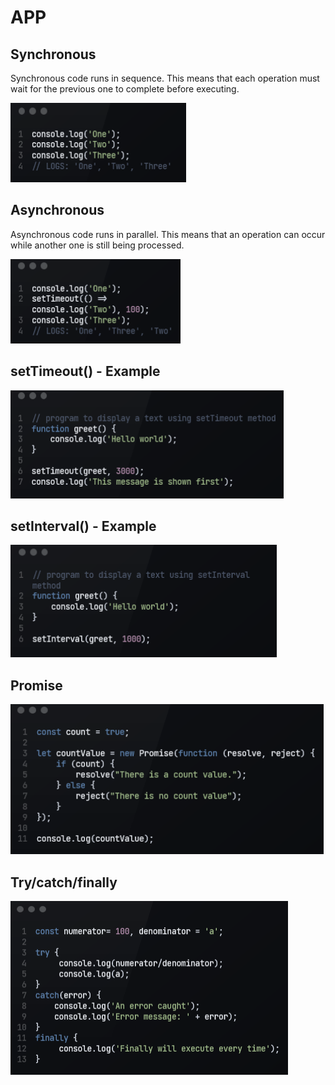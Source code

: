 # APP

## Synchronous

Synchronous code runs in sequence. This means that each operation must wait for the previous one to complete before executing.

![](./img/1.PNG)

## Asynchronous

Asynchronous code runs in parallel. This means that an operation can occur while another one is still being 
processed.

![](./img/2.PNG)



## setTimeout() - Example

![](./img/3.PNG)


## setInterval() - Example

![](./img/4.PNG)


## Promise

![](./img/5.PNG)




## Try/catch/finally

![](./img/6.PNG)


